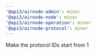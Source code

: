 ```yaml
---
'@api3/airnode-admin': minor
'@api3/airnode-node': minor
'@api3/airnode-operation': minor
'@api3/airnode-protocol': minor
---
```


Make the protocol IDs start from 1
